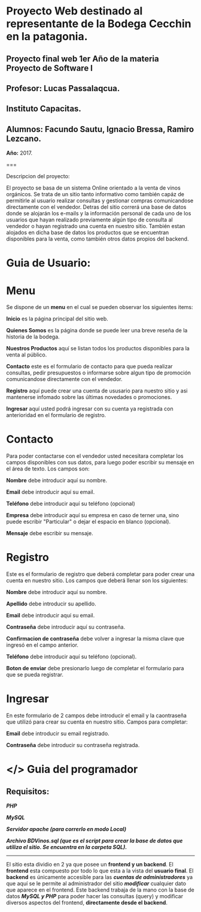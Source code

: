 Proyecto Web destinado al representante de la Bodega Cecchin en la patagonia.
=====
**Proyecto final web 1er Año de la materia Proyecto de Software I**
-
**Profesor:** Lucas Passalaqcua.
-
**Instituto Capacitas.**
-
**Alumnos:** Facundo Sautu, Ignacio Bressa, Ramiro Lezcano.
-
**Año:** 2017.

===

Descripcion del proyecto:

El proyecto se basa de un sistema Online orientado a la venta de vinos orgánicos.
Se trata de un sitio tanto informativo como también capáz de permitirle al usuario
realizar consultas y gestionar compras comunicandose directamente con el vendedor.
Detras del sitio correrá una base de datos donde se alojarán los e-mails y la 
información personal de cada uno de los usuarios que hayan realizado previamente 
algún tipo de consulta al vendedor o hayan registrado una cuenta en nuestro sitio. 
También estan alojados en dicha base de datos los productos que se encuentran disponibles
para la venta, como también otros datos propios del backend.
 

Guia de Usuario:
===
Menu
===

Se dispone de un **menu** en el cual se pueden observar los siguientes items:

**Inicio** es la página principal del sitio web.

**Quienes Somos** es la página donde se puede leer una breve reseña de la historia de la bodega.

**Nuestros Productos** aquí se listan todos los productos disponibles para la venta al público.

**Contacto** este es el formulario de contacto para que pueda realizar consultas, pedir 
presupuestos o informarse sobre algun tipo de promoción comunicandose directamente con el vendedor.

**Registro** aquí puede crear una cuenta de ususario para nuestro sitio y asi mantenerse infomado sobre
las últimas novedades o promociones.

**Ingresar** aquí usted podrá ingresar con su cuenta ya registrada con anterioridad en el formulario de
registro.


Contacto
===

Para poder contactarse con el vendedor usted necesitara completar los campos disponibles con sus datos, 
para luego poder escribir su mensaje en el área de texto.
Los campos son:

**Nombre** debe introducir aquí su nombre.

**Email** debe introducir aquí su email.

**Teléfono** debe introducir aquí su teléfono (opcional)

**Empresa** debe introducir aquí su empresa en caso de terner una, sino puede escribir "Particular" o dejar
el espacio en blanco (opcional).

**Mensaje** debe escribir su mensaje.


Registro
===

Este es el formulario de registro que deberá completar para poder crear una cuenta en nuestro sitio.
Los campos que deberá llenar son los siguientes:

**Nombre** debe introducir aquí su nombre.

**Apellido** debe introducir su apellido.

**Email** debe introducir aquí su email.

**Contraseña** debe introducir aquí su contraseña.

**Confirmacion de contraseña** debe volver a ingresar la misma clave que ingresó en el campo anterior.

**Teléfono** debe introducir aquí su teléfono (opcional).

**Boton de enviar** debe presionarlo luego de completar el formulario para que se pueda registrar.


Ingresar
===

En este formulario de 2 campos debe introducir el email y la caontraseña que utilizó para crear su cuenta
en nuestro sitio.
Campos para completar:

**Email** debe introducir su email registrado.

**Contraseña** debe introducir su contraseña registrada.
 
 
 </> Guia del programador
 ===
 
 Requisitos:
 ---
 
 ***PHP*** 
 
 ***MySQL***
 
 ***Servidor apache (para correrlo en modo Local)*** 
 
 ***Archivo BDVinos.sql (que es el script para crear la 
 base de datos que utiliza el sitio. Se encuentra en la carpeta SQL).***
 
 ---
 
 El sitio esta dividio en 2 ya que posee un **frontend y un backend**. 
 El **frontend** esta compuesto por todo lo que esta a la vista del **usuario final**.
 El **backend** es únicamente accesible para las ***cuentas de administradores*** ya que aquí se le permite al administrador
 del sitio ***modificar*** cualquier dato que aparece en el frontend. 
 Este backend trabaja de la mano con la base de datos ***MySQL y PHP*** para poder hacer las consultas (query) y modificar 
 diversos aspectos del frontend, **directamente desde el backend**.
